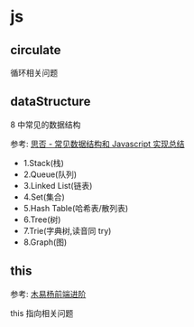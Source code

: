 # js

## circulate

循环相关问题

## dataStructure

8 中常见的数据结构

参考: [思否 - 常见数据结构和 Javascript 实现总结](https://segmentfault.com/a/1190000020011987)

- 1.Stack(栈)
- 2.Queue(队列)
- 3.Linked List(链表)
- 4.Set(集合)
- 5.Hash Table(哈希表/散列表)
- 6.Tree(树)
- 7.Trie(字典树,读音同 try)
- 8.Graph(图)

## this

参考: [木易杨前端进阶](https://muyiy.cn/blog/3/3.1.html)

this 指向相关问题
